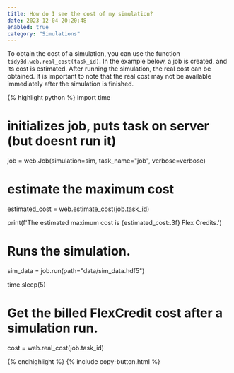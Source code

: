 ```yaml
---
title: How do I see the cost of my simulation?
date: 2023-12-04 20:20:48
enabled: true
category: "Simulations"
---
```

To obtain the cost of a simulation, you can use the function `tidy3d.web.real_cost(task_id)`. In the example below, a job is created, and its cost is estimated. After running the simulation, the real cost can be obtained. It is important to note that the real cost may not be available immediately after the simulation is finished.

<div markdown class="code-snippet">{% highlight python %}
import time

# initializes job, puts task on server (but doesnt run it)
job = web.Job(simulation=sim, task_name="job", verbose=verbose)

# estimate the maximum cost
estimated_cost = web.estimate_cost(job.task_id)

print(f'The estimated maximum cost is {estimated_cost:.3f} Flex Credits.')

# Runs the simulation.
sim_data = job.run(path="data/sim_data.hdf5")

time.sleep(5)

# Get the billed FlexCredit cost after a simulation run.
cost = web.real_cost(job.task_id)

{% endhighlight %}
{% include copy-button.html %}</div>

